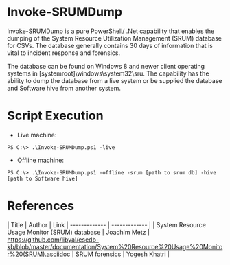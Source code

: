 # Invoke-SRUMDump
Invoke-SRUMDump is a pure PowerShell/ .Net capability that enables the dumping of the System Resource Utilization Management (SRUM) database for CSVs. The database generally contains 30 days of information that is vital to incident response and forensics. 

The database can be found on Windows 8 and newer client operating systems in [systemroot]\windows\system32\sru\. The capability has the ability to dump the database from a live system or be supplied the database and Software hive from another system. 

# Script Execution
* Live machine:
```
PS C:\> .\Invoke-SRUMDump.ps1 -live 
```

* Offline machine:
```
PS C:\> .\Invoke-SRUMDump.ps1 -offline -srum [path to srum db] -hive [path to Software hive]

```

# References
| Title | Author | Link
| ------------- | ------------- |
| System Resource Usage Monitor (SRUM) database  | Joachim Metz | https://github.com/libyal/esedb-kb/blob/master/documentation/System%20Resource%20Usage%20Monitor%20(SRUM).asciidoc
| SRUM forensics | Yogesh Khatri  |

